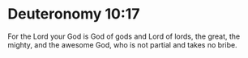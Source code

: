 # Deuteronomy 10:17

For the Lord your God is God of gods and Lord of lords, the great, the mighty, and the awesome God, who is not partial and takes no bribe.
